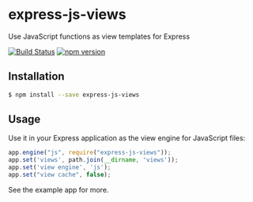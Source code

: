 express-js-views
============

Use JavaScript functions as view templates for Express

[![Build Status](https://img.shields.io/travis/jseidelin/express-js-views.svg)](https://travis-ci.org/jseidelin/express-js-views)
[![npm version](https://img.shields.io/npm/v/express-js-views.svg)](https://www.npmjs.com/package/express-js-views)

## Installation

```bash
$ npm install --save express-js-views
```

## Usage

Use it in your Express application as the view engine for JavaScript files:

```javascript
app.engine("js", require("express-js-views"));
app.set('views', path.join(__dirname, 'views'));
app.set('view engine', 'js');
app.set("view cache", false);
```

See the example app for more.